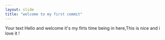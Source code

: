 ```yaml
---
layout: slide
title: "welcome to my first commit"
---
```

Your text
Hello and welcome it's my firts time being in here,This is nice and i love it !
